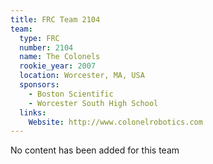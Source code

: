 ```yaml
---
title: FRC Team 2104
team:
  type: FRC
  number: 2104
  name: The Colonels
  rookie_year: 2007
  location: Worcester, MA, USA
  sponsors:
    - Boston Scientific
    - Worcester South High School
  links:
    Website: http://www.colonelrobotics.com
---
```

No content has been added for this team